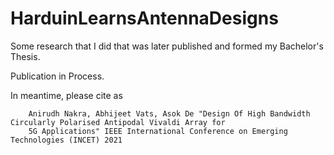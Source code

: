 # HarduinLearnsAntennaDesigns

Some research that I did that was later published and formed my Bachelor's Thesis.

Publication in Process.

In meantime, please cite as 

        Anirudh Nakra, Abhijeet Vats, Asok De "Design Of High Bandwidth Circularly Polarised Antipodal Vivaldi Array for 
        5G Applications" IEEE International Conference on Emerging Technologies (INCET) 2021
